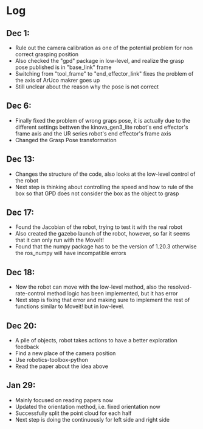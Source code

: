 # Log

## Dec 1:
- Rule out the camera calibration as one of the potential problem for non correct grasping position  
- Also checked the "gpd" package in low-level, and realize the grasp pose published is in "base_link" frame  
- Switching from "tool_frame" to "end_effector_link" fixes the problem of the axis of ArUco makrer goes up
- Still unclear about the reason why the pose is not correct


## Dec 6:
- Finally fixed the problem of wrong graps pose, it is actually due to the different settings bettwen the kinova_gen3_lite robot's end effector's frame axis and the UR series robot's end effector's frame axis 
- Changed the Grasp Pose transformation


## Dec 13:
- Changes the structure of the code, also looks at the low-level control of the robot 
- Next step is thinking about controlling the speed and how to rule of the box so that GPD does not consider the box as the object to grasp


## Dec 17:
- Found the Jacobian of the robot, trying to test it with the real robot
- Also created the gazebo launch of the robot, however, so far it seems that it can only run with the MoveIt! 
- Found that the numpy package has to be the version of 1.20.3 otherwise the ros_numpy will have incompatible errors


## Dec 18:
- Now the robot can move with the low-level method, also the resolved-rate-control method logic has been implemented, but it has error
- Next step is fixing that error and making sure to implement the rest of functions similar to Moveit! but in low-level.


## Dec 20:
- A pile of objects, robot takes actions to have a better exploration feedback
- Find a new place of the camera position
- Use robotics-toolbox-python 
- Read the paper about the idea above

## Jan 29:
- Mainly focused on reading papers now
- Updated the orientation method, i.e. fixed orientation now
- Successfully split the point cloud for each half
- Next step is doing the continuously for left side and right side